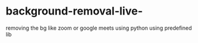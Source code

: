 # background-removal-live-
removing the bg like zoom or google meets using python
using predefined lib